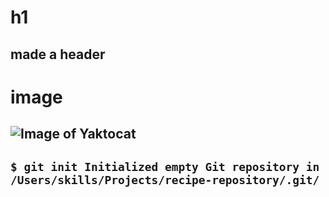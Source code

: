 # h1
## made a header


# image


## ![Image of Yaktocat](https://octodex.github.com/images/yaktocat.png)
 


## 
## ``` $ git init Initialized empty Git repository in /Users/skills/Projects/recipe-repository/.git/ ```
